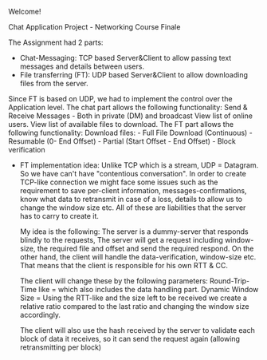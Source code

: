 Welcome!

Chat Application Project - Networking Course Finale


The Assignment had 2 parts:
* Chat-Messaging: TCP based Server&Client to allow passing text messages and details between users.
* File transferring (FT): UDP based Server&Client to allow downloading files from the server.

Since FT is based on UDP, we had to implement the control over the Application level.
The chat part allows the following functionality:
    Send & Receive Messages - Both in private (DM) and broadcast
    View list of online users.
    View list of available files to download.
The FT part allows the following functionality:
    Download files:
        - Full File Download (Continuous)
        - Resumable (0- End Offset)
        - Partial (Start Offset - End Offset)
        - Block verification

* FT implementation idea:
    Unlike TCP which is a stream, UDP = Datagram.
    So we have can't have "contentious conversation".
    In order to create TCP-like connection we might face some issues such as the requirement to save
    per-client information, messages-confirmations, know what data to retransmit in case of a loss, details
    to allow us to change the window size etc.
    All of these are liabilities that the server has to carry to create it.
        
    My idea is the following:
    The server is a dummy-server that responds blindly to the requests,
    The server will get a request including window-size, the required file and offset
    and send the required respond.
    On the other hand, the client will handle the data-verification, window-size etc.
    That means that the client is responsible for his own RTT & CC.
    
    The client will change these by the following parameters:
    Round-Trip-Time like = which also includes the data handling part.
    Dynamic Window Size = Using the RTT-like and the size left to be received we create a relative ratio compared to the last ratio and changing the window size accordingly.

    The client will also use the hash received by the server to validate each block of data it receives, so it can send the request again (allowing retransmitting per block)